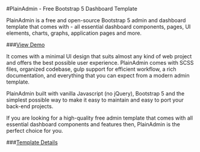 #PlainAdmin - Free Bootstrap 5 Dashboard Template

PlainAdmin is a free and open-source Bootstrap 5 admin and dashboard template that comes with -  all essential dashboard components, pages, UI elements, charts, graphs, application pages and more.

###[View Demo](https://demo.plainadmin.com/)

It comes with a minimal UI design that suits almost any kind of web project and offers the best possible user experience. PlainAdmin comes with SCSS files, organized codebase, gulp support for efficient workflow, a rich documentation, and everything that you can expect from a modern admin template.

PlainAdmin built with vanilla Javascript (no jQuery), Bootstrap 5 and the simplest possible way to make it easy to maintain and easy to port your back-end projects.

If you are looking for a high-quality free admin template that comes with all essential dashboard components and features then, PlainAdmin is the perfect choice for you.

###[Template Details](https://plainadmin.com/)
